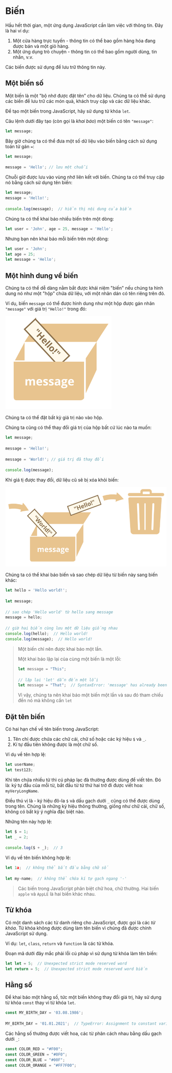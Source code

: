 # Biến

Hầu hết thời gian, một ứng dụng JavaScript cần làm việc với thông tin. Đây là hai ví dụ:

1. Một cửa hàng trực tuyến - thông tin có thể bao gồm hàng hóa đang được bán và một giỏ hàng.
2. Một ứng dụng trò chuyện - thông tin có thể bao gồm người dùng, tin nhắn, v.v.

Các biến được sử dụng để lưu trữ thông tin này.

## Một biến số

Một biến là một "bộ nhớ được đặt tên" cho dữ liệu. Chúng ta có thể sử dụng các biến để lưu trữ các món quà, khách truy cập và các dữ liệu khác.

Để tạo một biến trong JavaScript, hãy sử dụng từ khóa `let`.

Câu lệnh dưới đây tạo (còn gọi là *khai báo*) một biến có tên `"message"`:

```javascript
let message;
```

Bây giờ chúng ta có thể đưa một số dữ liệu vào biến bằng cách sử dụng toán tử gán `=`:

```javascript
let message;

message = 'Hello'; // lưu một chuỗi
```

Chuỗi giờ được lưu vào vùng nhớ liên kết với biến. Chúng ta có thể truy cập nó bằng cách sử dụng tên biến:

```javascript
let message;
message = 'Hello!';

console.log(message);  // hiển thị nội dung của biến
```

Chúng ta có thể khai báo nhiều biến trên một dòng:

```javascript
let user = 'John', age = 25, message = 'Hello';
```

Nhưng bạn nên khai báo mỗi biến trên một dòng:

```javascript
let user = 'John';
let age = 25;
let message = 'Hello';
```

## Một hình dung về biến

Chúng ta có thể dễ dàng nằm bắt được khái niệm "biến" nếu chúng ta hình dung nó như một "hộp" chứa dữ liệu, với một nhãn dán có tên riêng trên đó.

Ví dụ, biến `message` có thể được hình dung như một hộp được gán nhãn `"message"` với giá trị `"Hello!"` trong đó:

![hộp có tên message](variable.svg)

Chúng ta có thể đặt bất kỳ giá trị nào vào hộp.

Chúng ta cũng có thể thay đổi giá trị của hộp bất cứ lúc nào ta muốn:

```javascript
let message;

message = 'Hello!';

message = 'World!'; // giá trị đã thay đổi

console.log(message);
```

Khi giá tị được thay đổi, dữ liệu cũ sẽ bị xóa khỏi biến:

![thay đổi giá trị của hộp](variable-change.svg)

Chúng ta có thể khai báo biến và sao chép dữ liệu từ biến này sang biến khác:

```javascript
let hello = 'Hello world!';

let message;

// sao chép 'Hello world' từ hello sang message
message = hello;

// giờ hai biến cùng lưu một dữ liệu giống nhau
console.log(hello);  // Hello world!
console.log(message);  // Hello world!
```

> Một biến chỉ nên được khai báo một lần.
>
> Một khai báo lặp lại của cùng một biến là một lỗi:
> ```javascript
> let message = "This";
>
> // lặp lại 'let' dẫn đến một lỗi
> let message = "That";  // SyntaxError: 'message' has already been declared
>```
> Vì vậy, chúng ta nên khai báo một biến một lần và sau đó tham chiếu đến nó mà không cần `let`

## Đặt tên biến

Có hai hạn chế về tên biến trong JavaScript:

1. Tên chỉ được chứa các chữ cái, chữ số hoặc các ký hiệu `$` và `_`.
2. Kí tự đầu tiên không được là một chữ số.

Ví dụ về tên hợp lệ:

```javascript
let userName;
let test123;
```

Khi tên chứa nhiều từ thì cú pháp lạc đà thường được dùng để viết tên. Đó là: ký tự đầu của mỗi từ, bắt đầu từ từ thứ hai trở đi được viết hoa: `myVeryLongName`.

Điều thú vị là - ký hiệu đô-la `$` và dấu gạch dưới `_` cũng có thể được dùng trong tên. Chúng là những ký hiệu thông thường, giống như chữ cái, chữ số, không có bất kỳ ý nghĩa đặc biệt nào.

Những tên này hợp lệ:

```javascript
let $ = 1;
let _ = 2;

console.log($ + _);  // 3
```

Ví dụ về tên biến không hợp lệ:

```javascript
let 1a;  // không thể bắt đầu bằng chữ số

let my-name;  // không thể chứa kí tự gạch ngang '-'
```

> Các biến trong JavaScript phân biệt chữ hoa, chữ thường. Hai biến `apple` và `AppLE` là hai biến khác nhau.

## Từ khóa

Có một danh sách các từ danh riêng cho JavaScript, được gọi là các *từ khóa*. Từ khóa không được dùng làm tên biến vì chúng đã được chính JavaScript sử dụng.

Ví dụ: `let`, `class`, `return` và `function` là các từ khóa.

Đoạn mã dưới đây mắc phải lỗi cú pháp vì sử dụng từ khóa làm tên biến:

```javascript
let let = 5;  // Unexpected strict mode reserved word
let return = 5;  // Unexpected strict mode reserved word biến
```

## Hằng số

Để khai báo một hằng số, tức một biến không thay đổi giá trị, hãy sử dụng từ khóa `const` thay vì từ khóa `let`.

```javascript
const MY_BIRTH_DAY = '03.08.1986';

MY_BIRTH_DAY = '01.01.2021';  // TypeError: Assignment to constant variable.
```

Các hằng số thường được viết hoa, các từ phân cách nhau bằng dấu gạch dưới `_`:

```javascript
const COLOR_RED = "#F00";
const COLOR_GREEN = "#0F0";
const COLOR_BLUE = "#00F";
const COLOR_ORANGE = "#FF7F00";
```